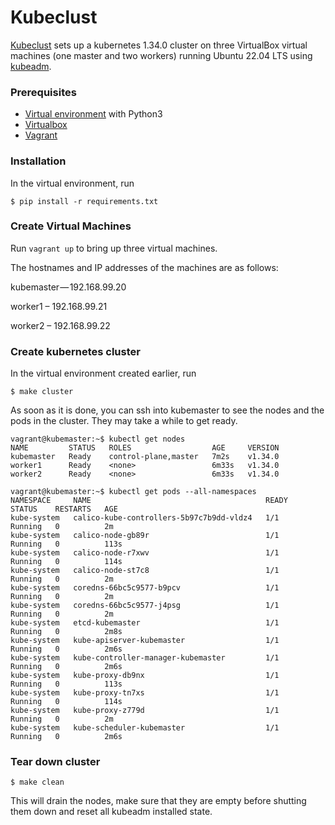 # Kubeclust
[Kubeclust](https://kosyfrances.github.io/kubernetes-cluster/) sets up a kubernetes 1.34.0 cluster on three VirtualBox virtual machines (one master and two workers) running Ubuntu 22.04 LTS using [kubeadm](https://kubernetes.io/docs/reference/setup-tools/kubeadm/).

### Prerequisites
* [Virtual environment](https://docs.python.org/3/library/venv.html) with Python3
* [Virtualbox](https://www.virtualbox.org/)
* [Vagrant](https://www.vagrantup.com/)

### Installation
In the virtual environment, run
```
$ pip install -r requirements.txt
```

### Create Virtual Machines
Run `vagrant up` to bring up three virtual machines.

The hostnames and IP addresses of the machines are as follows:

kubemaster — 192.168.99.20

worker1 – 192.168.99.21

worker2 – 192.168.99.22

### Create kubernetes cluster
In the virtual environment created earlier, run
```
$ make cluster
```
As soon as it is done, you can ssh into kubemaster to see the nodes and the pods in the cluster. They may take a while to get ready.
```
vagrant@kubemaster:~$ kubectl get nodes
NAME         STATUS   ROLES                  AGE     VERSION
kubemaster   Ready    control-plane,master   7m2s    v1.34.0
worker1      Ready    <none>                 6m33s   v1.34.0
worker2      Ready    <none>                 6m33s   v1.34.0

vagrant@kubemaster:~$ kubectl get pods --all-namespaces
NAMESPACE     NAME                                       READY   STATUS    RESTARTS   AGE
kube-system   calico-kube-controllers-5b97c7b9dd-vldz4   1/1     Running   0          2m
kube-system   calico-node-gb89r                          1/1     Running   0          113s
kube-system   calico-node-r7xwv                          1/1     Running   0          114s
kube-system   calico-node-st7c8                          1/1     Running   0          2m
kube-system   coredns-66bc5c9577-b9pcv                   1/1     Running   0          2m
kube-system   coredns-66bc5c9577-j4psg                   1/1     Running   0          2m
kube-system   etcd-kubemaster                            1/1     Running   0          2m8s
kube-system   kube-apiserver-kubemaster                  1/1     Running   0          2m6s
kube-system   kube-controller-manager-kubemaster         1/1     Running   0          2m6s
kube-system   kube-proxy-db9nx                           1/1     Running   0          113s
kube-system   kube-proxy-tn7xs                           1/1     Running   0          114s
kube-system   kube-proxy-z779d                           1/1     Running   0          2m
kube-system   kube-scheduler-kubemaster                  1/1     Running   0          2m6s
```

### Tear down cluster
```
$ make clean
```
This will drain the nodes, make sure that they are empty before shutting them down and reset all kubeadm installed state.
